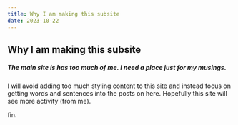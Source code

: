 ```yaml
---
title: Why I am making this subsite
date: 2023-10-22
---
```

## Why I am making this subsite

##### The main site is has too much of me. I need a place just for my musings.

I will avoid adding too much styling content to this site and instead focus on getting words and sentences into the posts on here.
Hopefully this site will see more activity (from me).






fin.

